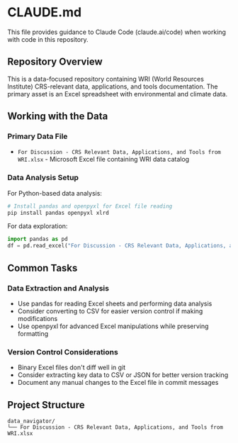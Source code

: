 # CLAUDE.md

This file provides guidance to Claude Code (claude.ai/code) when working with code in this repository.

## Repository Overview

This is a data-focused repository containing WRI (World Resources Institute) CRS-relevant data, applications, and tools documentation. The primary asset is an Excel spreadsheet with environmental and climate data.

## Working with the Data

### Primary Data File
- `For Discussion - CRS Relevant Data, Applications, and Tools from WRI.xlsx` - Microsoft Excel file containing WRI data catalog

### Data Analysis Setup

For Python-based data analysis:
```bash
# Install pandas and openpyxl for Excel file reading
pip install pandas openpyxl xlrd
```

For data exploration:
```python
import pandas as pd
df = pd.read_excel("For Discussion - CRS Relevant Data, Applications, and Tools from WRI.xlsx")
```

## Common Tasks

### Data Extraction and Analysis
- Use pandas for reading Excel sheets and performing data analysis
- Consider converting to CSV for easier version control if making modifications
- Use openpyxl for advanced Excel manipulations while preserving formatting

### Version Control Considerations
- Binary Excel files don't diff well in git
- Consider extracting key data to CSV or JSON for better version tracking
- Document any manual changes to the Excel file in commit messages

## Project Structure
```
data_navigator/
└── For Discussion - CRS Relevant Data, Applications, and Tools from WRI.xlsx
```